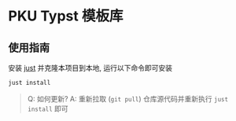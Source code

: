 # PKU Typst 模板库

## 使用指南

安装 [just](https://github.com/casey/just) 并克隆本项目到本地, 运行以下命令即可安装

```bash
just install
```

> Q: 如何更新?
> A: 重新拉取 (`git pull`) 仓库源代码并重新执行 `just install` 即可
